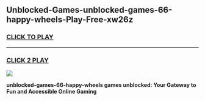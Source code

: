 
## Unblocked-Games-unblocked-games-66-happy-wheels-Play-Free-xw26z
<h3>
<a href="https://premium76.site?title=unblocked-games-66-happy-wheels&ref=23A">CLICK TO PLAY</a></h3>
<hr>

<h3>
<a href="https://premium76.site?title=unblocked-games-66-happy-wheels&ref=23A">CLICK 2 PLAY</a>
  
</h3>

<a href="https://premium76.site?title=unblocked-games-66-happy-wheels&ref=23A"><img src="https://clearcache.store/games.png"></a>


**unblocked-games-66-happy-wheels games unblocked: Your Gateway to Fun and Accessible Online Gaming**
